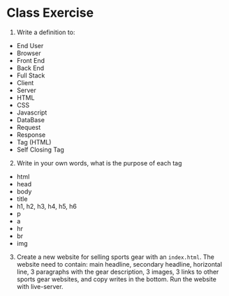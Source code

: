 # Class Exercise

1. Write a definition to:
  - End User
  - Browser
  - Front End
  - Back End
  - Full Stack
  - Client
  - Server
  - HTML
  - CSS
  - Javascript
  - DataBase
  - Request
  - Response
  - Tag (HTML)
  - Self Closing Tag

2. Write in your own words, what is the purpose of each tag
  - html
  - head
  - body
  - title
  - h1, h2, h3, h4, h5, h6
  - p
  - a
  - hr
  - br
  - img

  3. Create a new website for selling sports gear with an `index.html`. The website need to contain: main headline, secondary headline, horizontal line, 3 paragraphs with the gear description, 3 images, 3 links to other sports gear websites, and copy writes in the bottom. Run the website with live-server.
